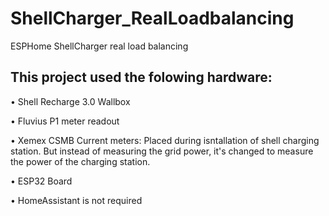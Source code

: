 # ShellCharger_RealLoadbalancing
ESPHome ShellCharger real load balancing

## This project used the folowing hardware:
• Shell Recharge 3.0 Wallbox

• Fluvius P1 meter readout

• Xemex CSMB Current meters:
  Placed during isntallation of shell charging station. But instead of measuring the grid power, it's changed to measure the power of the charging station.
  
• ESP32 Board

• HomeAssistant is not required
